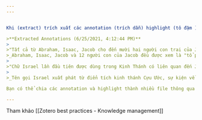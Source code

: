 ```yaml
---
---


Khi (extract) trích xuất các annotation (trích dẫn) highlight (tô đậm ) bằng Zotfile, mặc định Zotfile tất cả các annotation và highlight sẽ được trích xuất ra trong một file ghi chú có định dạng như phía dưới:

>**Extracted Annotations (6/25/2021, 4:12:44 PM)**
>
>"Tất cả từ Abraham, Isaac, Jacob cho đến mười hai người con trai của Jacob được gọi là 'tổ phụ' (Patriarchs) tức là tổ tiên của dân tộc Do Thái." ([NCQT 2015:2](zotero://open-pdf/library/items/6YV7V8YD?page=2))
>_Abraham, Isaac, Jacob và 12 người con của Jacob đều được xem là "tổ phụ" (Patriarchs) của người Do thái ([note on p.2](zotero://open-pdf/library/items/6YV7V8YD?page=2))_
>
>"Chữ Israel lần đầu tiên được dùng trong Kinh Thánh có liên quan đến Jacob. Một đêm, Jacob nằm mơ vật lộn với một người lạ, và sau đó, chính người lạ ấy - hình bóng của Thượng Đế - đã chúc phúc và đặt cho Jacob cái tên Israel, có nghĩa là 'Kẻ chiến đấu với Thượng Đế'. Kể từ đó, người Hebrew được gọi là Bnei Yisrael - 'Son of Israel' (Những người con của Israel) - hoặc Israelites." ([NCQT 2015:2](zotero://open-pdf/library/items/6YV7V8YD?page=2))
>
>_Tên gọi Israel xuất phát từ điển tích kinh thánh Cựu Ước, sự kiện về Jacob vật lộn với Chúa trong mơ. ([note on p.2](zotero://open-pdf/library/items/6YV7V8YD?page=2))_

Bạn có thể chia các annotation và highlight thành nhiều file thông qua màu sắc bạn dùng trong file PDF. Tính năng đó trong Zotfile được điều chỉnh thông qua `extensions.zotfile.pdfExtraction.colorNotes`, mặc định nó đang bị tắt. Nhập giá trị này bằng `true` để trích xuất các highlight/annotation cùng màu sắc vàng ra một file, đỏ ra một file...

---
```


Tham khảo [[Zotero best practices - Knowledge management]]
